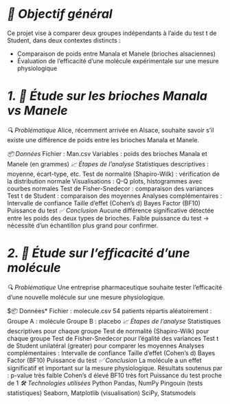 # *🎯 Objectif général*
Ce projet vise à comparer deux groupes indépendants à l’aide du test t de Student, dans deux contextes distincts :

- Comparaison de poids entre Manala et Manele (brioches alsaciennes)
- Évaluation de l’efficacité d’une molécule expérimentale sur une mesure physiologique
# *1. 🥐 Étude sur les brioches Manala vs Manele*

*🔍 Problématique*
Alice, récemment arrivée en Alsace, souhaite savoir s’il existe une différence de poids entre les brioches Manala et Manele.

*📦 Données*
Fichier : Man.csv
Variables : poids des brioches Manala et Manele (en grammes)
*📈 Étapes de l’analyse*
Statistiques descriptives : moyenne, écart-type, etc.
Test de normalité (Shapiro-Wilk) : vérification de la distribution normale
Visualisations : Q-Q plots, histogrammes avec courbes normales
Test de Fisher-Snedecor : comparaison des variances
Test t de Student : comparaison des moyennes
Analyses complémentaires :
Intervalle de confiance
Taille d’effet (Cohen’s d)
Bayes Factor (BF10)
Puissance du test
*✅ Conclusion*
Aucune différence significative détectée entre les poids des deux types de brioches.
Faible puissance du test → nécessité d’un échantillon plus grand pour confirmer.
# *2. 💊 Étude sur l’efficacité d’une molécule*
*🔍 Problématique*
Une entreprise pharmaceutique souhaite tester l’efficacité d’une nouvelle molécule sur une mesure physiologique.

$📦 Données*
Fichier : molecule.csv
54 patients répartis aléatoirement :
Groupe A : molécule
Groupe B : placebo
*📈 Étapes de l’analyse*
Statistiques descriptives pour chaque groupe
Test de normalité (Shapiro-Wilk) pour chaque groupe
Test de Fisher-Snedecor pour l’égalité des variances
Test t de Student unilatéral (greater) pour comparer les moyennes
Analyses complémentaires :
Intervalle de confiance
Taille d’effet (Cohen’s d)
Bayes Factor (BF10)
Puissance du test
*✅ Conclusion*
La molécule a un effet significatif et important sur la mesure physiologique.
Résultats soutenus par :
p-value très faible
Cohen’s d élevé
BF10 très fort
Puissance du test proche de 1
*🛠️ Technologies utilisées*
Python
Pandas, NumPy
Pingouin (tests statistiques)
Seaborn, Matplotlib (visualisation)
SciPy, Statsmodels
